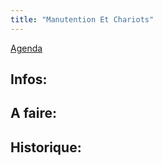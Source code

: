 ```yaml
---
title: "Manutention Et Chariots"
---
```


[Agenda](notes/AgendaMaJournee.md) 
## Infos:

## A faire: 

## Historique: